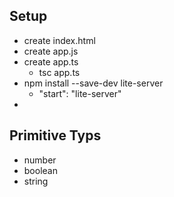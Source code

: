 ## Setup
- create index.html
- create app.js
- create app.ts
    - tsc app.ts
- npm install --save-dev lite-server
    - "start": "lite-server"
- 

## Primitive Typs

- number
- boolean
- string